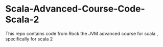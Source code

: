 ﻿# Scala-Advanced-Course-Code-Scala-2
This repo contains code from Rock the JVM advanced course for scala , specifically for scala 2
